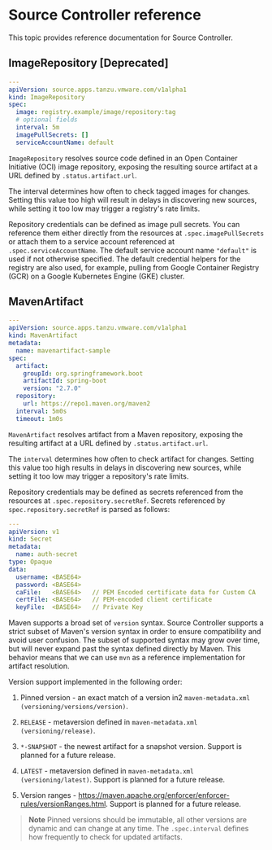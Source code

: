 # Source Controller reference

This topic provides reference documentation for Source Controller.

## <a id="image-repository"></a> ImageRepository [Deprecated]

```yaml
---
apiVersion: source.apps.tanzu.vmware.com/v1alpha1
kind: ImageRepository
spec:
  image: registry.example/image/repository:tag
  # optional fields
  interval: 5m
  imagePullSecrets: []
  serviceAccountName: default
```

`ImageRepository` resolves source code defined in an Open Container Initiative (OCI) image
repository, exposing the resulting source artifact at a URL defined by `.status.artifact.url`.

The interval determines how often to check tagged images for changes. Setting this value too high will result in delays in discovering new sources, while setting it too low may trigger a registry's rate limits.

Repository credentials can be defined as image pull secrets. You can reference them either directly from the resources at `.spec.imagePullSecrets` or attach them to a service account referenced at `.spec.serviceAccountName`. The default service account name `"default"` is used if not otherwise specified. The default credential helpers for the registry are also used, for example, pulling from Google Container Registry (GCR) on a Google Kubernetes Engine (GKE) cluster.

## <a id="maven-artifact"></a> MavenArtifact

```yaml
---
apiVersion: source.apps.tanzu.vmware.com/v1alpha1
kind: MavenArtifact
metadata:
  name: mavenartifact-sample
spec:
  artifact:
    groupId: org.springframework.boot
    artifactId: spring-boot
    version: "2.7.0"
  repository:
    url: https://repo1.maven.org/maven2
  interval: 5m0s
  timeout: 1m0s
```

`MavenArtifact` resolves artifact from a Maven repository, exposing the resulting artifact at a URL defined by `.status.artifact.url`.

The `interval` determines how often to check artifact for changes. Setting this value too high results in delays in discovering new sources, while setting it too low may trigger a repository's rate limits.

Repository credentials may be defined as secrets referenced from the resources at `.spec.repository.secretRef`. Secrets referenced by `spec.repository.secretRef` is parsed as follows:

```yaml
---
apiVersion: v1
kind: Secret
metadata:
  name: auth-secret
type: Opaque
data:
  username: <BASE64>
  password: <BASE64>
  caFile:   <BASE64>   // PEM Encoded certificate data for Custom CA
  certFile: <BASE64>   // PEM-encoded client certificate
  keyFile:  <BASE64>   // Private Key
```

Maven supports a broad set of `version` syntax. Source Controller supports a strict subset of Maven's version syntax in order to ensure compatibility and avoid user confusion. The subset of supported syntax may grow over time, but will never expand past the syntax defined directly by Maven. This behavior means that we can use `mvn` as a reference implementation for artifact resolution.

Version support implemented in the following order:

1. Pinned version - an exact match of a version in2 `maven-metadata.xml (versioning/versions/version)`.

2. `RELEASE` - metaversion defined in `maven-metadata.xml (versioning/release)`.

3. `*-SNAPSHOT` - the newest artifact for a snapshot version. Support is planned for a future release.

4. `LATEST` - metaversion defined in `maven-metadata.xml (versioning/latest)`. Support is planned for a future release.

5. Version ranges - <https://maven.apache.org/enforcer/enforcer-rules/versionRanges.html>. Support is planned for a future release.

>**Note** Pinned versions should be immutable, all other versions are dynamic and can change at any time. The `.spec.interval` defines how frequently to check for updated artifacts.
